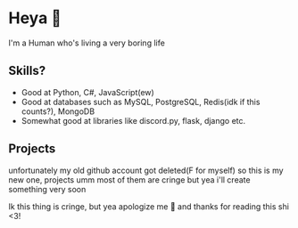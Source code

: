 # Heya :wave:

I'm a Human who's living a very boring life

## Skills?
- Good at Python, C#, JavaScript(ew)
- Good at databases such as MySQL, PostgreSQL, Redis(idk if this counts?), MongoDB
- Somewhat good at libraries like discord.py, flask, django etc.

## Projects

unfortunately my old github account got deleted(F for myself) so this is my new one, projects umm most of them are cringe but yea i'll create something very soon

Ik this thing is cringe, but yea apologize me :pleading_face: and thanks for reading this shi <3!
